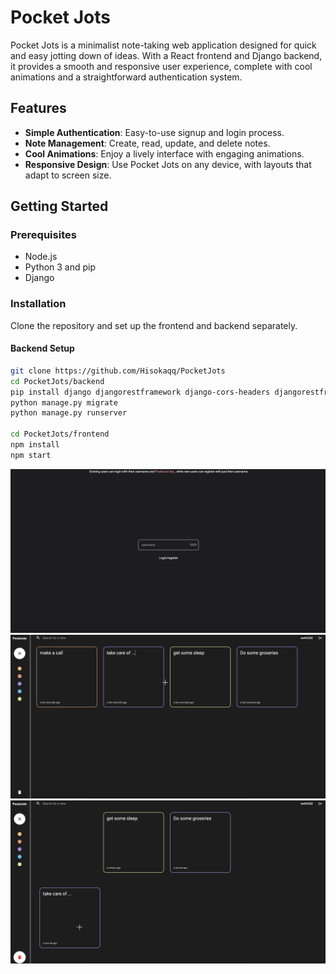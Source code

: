 # Pocket Jots

Pocket Jots is a minimalist note-taking web application designed for quick and easy jotting down of ideas. With a React frontend and Django backend, it provides a smooth and responsive user experience, complete with cool animations and a straightforward authentication system.

## Features

- **Simple Authentication**: Easy-to-use signup and login process.
- **Note Management**: Create, read, update, and delete notes.
- **Cool Animations**: Enjoy a lively interface with engaging animations.
- **Responsive Design**: Use Pocket Jots on any device, with layouts that adapt to screen size.

## Getting Started

### Prerequisites

- Node.js
- Python 3 and pip
- Django

### Installation

Clone the repository and set up the frontend and backend separately.

#### Backend Setup

```bash
git clone https://github.com/Hisokaqq/PocketJots
cd PocketJots/backend
pip install django djangorestframework django-cors-headers djangorestframework-simplejwt pillow
python manage.py migrate
python manage.py runserver

cd PocketJots/frontend
npm install
npm start
```

![](images/5.png)
![](images/5_1.png)
![](images/5_2.png)
